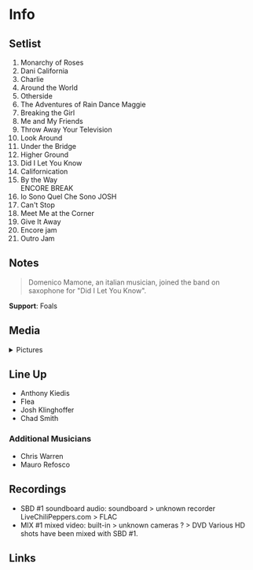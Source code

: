 # Info

## Setlist

1. Monarchy of Roses
2. Dani California
3. Charlie
4. Around the World
5. Otherside
6. The Adventures of Rain Dance Maggie
7. Breaking the Girl
8. Me and My Friends
9. Throw Away Your Television
10. Look Around
11. Under the Bridge
12. Higher Ground
13. Did I Let You Know
14. Californication
15. By the Way
<br> ENCORE BREAK
16. Io Sono Quel Che Sono JOSH
17. Can't Stop
18. Meet Me at the Corner
19. Give It Away
20. Encore jam
21. Outro Jam

## Notes

> Domenico Mamone, an italian musician, joined the band on saxophone for "Did I Let You Know".

**Support**: Foals

## Media 

<details>
  <summary>Pictures</summary>
  <!--<img alt="Setlist" title="Setlist" src="_.jpg" height="200" />
  <img alt="Flyer" title="Flyer" src="_.jpg" height="200" />-->
</details>

## Line Up

* Anthony Kiedis
* Flea
* Josh Klinghoffer
* Chad Smith

### Additional Musicians

* Chris Warren  
* Mauro Refosco

## Recordings

* SBD #1 soundboard audio: soundboard > unknown recorder LiveChiliPeppers.com > FLAC  
* MIX #1 mixed video: built-in > unknown cameras ? > DVD Various HD shots have been mixed with SBD #1.

## Links